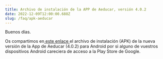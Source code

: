 ```yaml
---
title: Archivo de instalación de la APP de Aeducar, versión 4.0.2
date: 2022-12-09T12:00:00.688Z
slug: /faq/apk-aeducar
---
```

Buenos días.

Os compartimos en[ este enlace ](https://drive.google.com/file/d/1rFMV-2MGHJch5GjY2d4meVl91Dyk0cBs/view?usp=share_link)el archivo de instalación (APK) de la nueva versión de la App de Aeducar (4.0.2) para Android por si alguno de vuestros dispositivos Android careciera de acceso a la Play Store de Google.
